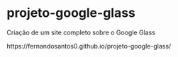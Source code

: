 # projeto-google-glass
Criação de um site completo sobre o Google Glass


<p>https://fernandosantos0.github.io/projeto-google-glass/<p>
